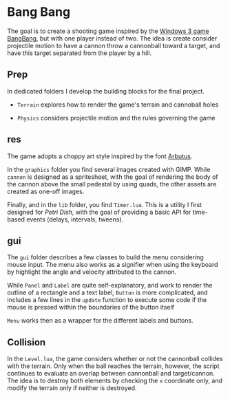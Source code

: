 # Bang Bang

The goal is to create a shooting game inspired by the [Windows 3 game BangBang](<(https://www.youtube.com/watch?v=Y89ByQPqODk)>), but with one player instead of two. The idea is create consider projectile motion to have a cannon throw a cannonball toward a target, and have this target separated from the player by a hill.

## Prep

In dedicated folders I develop the building blocks for the final project.

- `Terrain` explores how to render the game's terrain and cannoball holes

- `Physics` considers projectile motion and the rules governing the game

## res

The game adopts a choppy art style inspired by the font [Arbutus](https://fonts.google.com/specimen/Arbutus).

In the `graphics` folder you find several images created with GIMP. While `cannon` is designed as a spritesheet, with the goal of rendering the body of the cannon above the small pedestal by using quads, the other assets are created as one-off images.

Finally, and in the `lib` folder, you find `Timer.lua`. This is a utility I first designed for _Petri Dish_, with the goal of providing a basic API for time-based events (delays, intervals, tweens).

## gui

The `gui` folder describes a few classes to build the menu considering mouse input. The menu also works as a signifier when using the keyboard by highlight the angle and velocity attributed to the cannon.

While `Panel` and `Label` are quite self-explanatory, and work to render the outline of a rectangle and a text label, `Button` is more complicated, and includes a few lines in the `update` function to execute some code if the mouse is pressed within the boundaries of the button itself

`Menu` works then as a wrapper for the different labels and buttons.

## Collision

In the `Level.lua`, the game considers whether or not the cannonball collides with the terrain. Only when the ball reaches the terrain, however, the script continues to evaluate an overlap between cannonball and target/cannon. The idea is to destroy both elements by checking the `x` coordinate only, and modify the terrain only if neither is destroyed.
